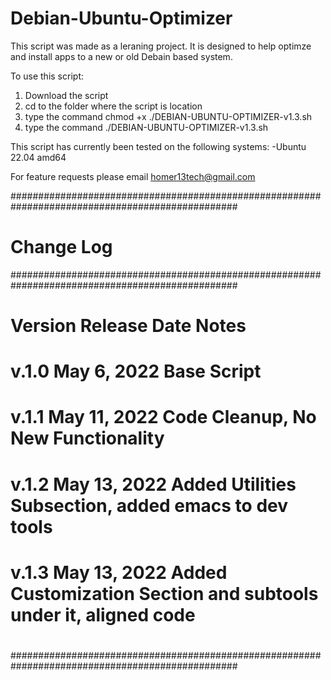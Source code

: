 # Debian-Ubuntu-Optimizer

This script was made as a leraning project.
It is designed to help optimze and install apps to a new or old Debain based system.

To use this script:
1. Download the script
2. cd to the folder where the script is location
3. type the command chmod +x ./DEBIAN-UBUNTU-OPTIMIZER-v1.3.sh
4. type the command ./DEBIAN-UBUNTU-OPTIMIZER-v1.3.sh

This script has currently been tested on the following systems:
-Ubuntu 22.04 amd64

For feature requests please email homer13tech@gmail.com


#################################################################################################
#  Change Log                                                        
#################################################################################################
#  Version	   Release Date       Notes                               
#  v.1.0   	   May 6, 2022		    Base Script                         
#  v.1.1       May 11, 2022       Code Cleanup, No New Functionality  
#  v.1.2	     May 13, 2022		    Added Utilities Subsection, added emacs to dev tools
#  v.1.3       May 13, 2022       Added Customization Section and subtools under it, aligned code
#
#
#
#################################################################################################
